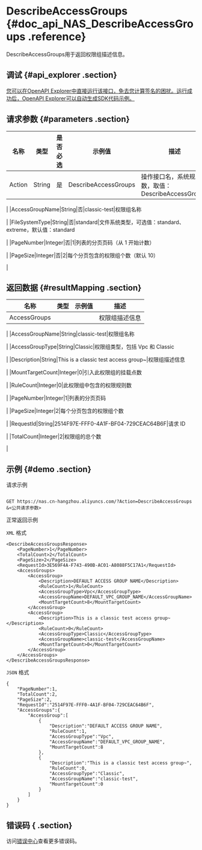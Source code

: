 # DescribeAccessGroups {#doc_api_NAS_DescribeAccessGroups .reference}

DescribeAccessGroups用于返回权限组描述信息。

## 调试 {#api_explorer .section}

[您可以在OpenAPI Explorer中直接运行该接口，免去您计算签名的困扰。运行成功后，OpenAPI Explorer可以自动生成SDK代码示例。](https://api.aliyun.com/#product=NAS&api=DescribeAccessGroups&type=RPC&version=2017-06-26)

## 请求参数 {#parameters .section}

|名称|类型|是否必选|示例值|描述|
|--|--|----|---|--|
|Action|String|是|DescribeAccessGroups|操作接口名，系统规定参数，取值：DescribeAccessGroups

 |
|AccessGroupName|String|否|classic-test|权限组名称

 |
|FileSystemType|String|否|standard|文件系统类型，可选值：standard、extreme，默认值：standard

 |
|PageNumber|Integer|否|1|列表的分页页码（从 1 开始计数）

 |
|PageSize|Integer|否|2|每个分页包含的权限组个数（默认 10）

 |

## 返回数据 {#resultMapping .section}

|名称|类型|示例值|描述|
|--|--|---|--|
|AccessGroups| | |权限组描述信息

 |
|AccessGroupName|String|classic-test|权限组名称

 |
|AccessGroupType|String|Classic|权限组类型，包括 Vpc 和 Classic

 |
|Description|String|This is a classic test access group~|权限组描述信息

 |
|MountTargetCount|Integer|0|引入此权限组的挂载点数

 |
|RuleCount|Integer|0|此权限组中包含的权限规则数

 |
|PageNumber|Integer|1|列表的分页页码

 |
|PageSize|Integer|2|每个分页包含的权限组个数

 |
|RequestId|String|2514F97E-FFF0-4A1F-BF04-729CEAC64B6F|请求 ID

 |
|TotalCount|Integer|2|权限组的总个数

 |

## 示例 {#demo .section}

请求示例

``` {#request_demo}

GET https://nas.cn-hangzhou.aliyuncs.com/?Action=DescribeAccessGroups
&<公共请求参数>

```

正常返回示例

`XML` 格式

``` {#xml_return_success_demo}
<DescribeAccessGroupsResponse>
    <PageNumber>1</PageNumber>
    <TotalCount>2</TotalCount>
    <PageSize>2</PageSize>
    <RequestId>3E569F4A-F743-490B-AC01-A8088F5C17A1</RequestId>
    <AccessGroups>
        <AccessGroup>
            <Description>DEFAULT ACCESS GROUP NAME</Description>
            <RuleCount>1</RuleCount>
            <AccessGroupType>Vpc</AccessGroupType>
            <AccessGroupName>DEFAULT_VPC_GROUP_NAME</AccessGroupName>
            <MountTargetCount>8</MountTargetCount>
        </AccessGroup>
        <AccessGroup>
            <Description>This is a classic test access group~</Description>
            <RuleCount>0</RuleCount>
            <AccessGroupType>Classic</AccessGroupType>
            <AccessGroupName>classic-test</AccessGroupName>
            <MountTargetCount>0</MountTargetCount>
        </AccessGroup>
    </AccessGroups>
</DescribeAccessGroupsResponse>
```

`JSON` 格式

``` {#json_return_success_demo}
{
	"PageNumber":1,
	"TotalCount":2,
	"PageSize":2,
	"RequestId":"2514F97E-FFF0-4A1F-BF04-729CEAC64B6F",
	"AccessGroups":{
		"AccessGroup":[
			{
				"Description":"DEFAULT ACCESS GROUP NAME",
				"RuleCount":1,
				"AccessGroupType":"Vpc",
				"AccessGroupName":"DEFAULT_VPC_GROUP_NAME",
				"MountTargetCount":8
			},
			{
				"Description":"This is a classic test access group~",
				"RuleCount":0,
				"AccessGroupType":"Classic",
				"AccessGroupName":"classic-test",
				"MountTargetCount":0
			}
		]
	}
}
```

## 错误码 { .section}

访问[错误中心](https://error-center.alibabacloud.com/status/product/NAS)查看更多错误码。

